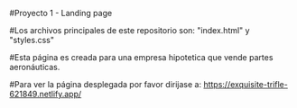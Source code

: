 #Proyecto 1 - Landing page

#Los archivos principales de este repositorio son: "index.html" y "styles.css"

#Esta página es creada para una empresa hipotetica que vende partes aeronáuticas.

#Para ver la página desplegada por favor dirijase a:  https://exquisite-trifle-621849.netlify.app/
